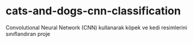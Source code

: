 # cats-and-dogs-cnn-classification
Convolutional Neural Network (CNN) kullanarak köpek ve kedi resimlerini sınıflandıran proje
